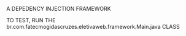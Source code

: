 A DEPEDENCY INJECTION FRAMEWORK

TO TEST, RUN THE br.com.fatecmogidascruzes.eletivaweb.framework.Main.java CLASS